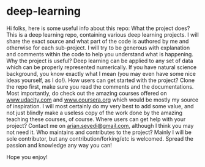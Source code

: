 # deep-learning
Hi folks, here is some useful info about this repo:
What the project does?
  This is a deep learning repo, containing various deep learning projects. I will share the exact source and what part
of the code is authored by me and otherwise for each sub-project. I will try to be generous with explanation and comments
within the code to help you understand what is happening. 
Why the project is useful?
  Deep learning can be applied to any set of data which can be properly represented numerically. If you have natural
science background, you know exactly what I mean (you may even have some nice ideas yourself, as I do!).
How users can get started with the project?
  Clone the repo first, make sure you read the comments and the documentations. Most importantly, do check out the amazing
courses offered on www.udacity.com and www.coursera.org which would be mostly my source of inspiration. I will most certainly
do my very best to add some value, and not just blindly make a useless copy of the work done by the amazing teaching these
courses, of course.
Where users can get help with your project?
  Contact me on arian.seyedi@gmail.com, although I think you may not need it.
Who maintains and contributes to the project? 
  Mainly I will be sole contributor, but any contribution/forking/etc is welcomed. Spread the passion and knowledge any way you can!

Hope you enjoy!
